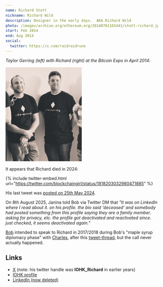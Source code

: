 ```yaml
---
name: Richard Stott
nickname: Richard Wild
description: Designer in the early days.  AKA Richard Wild
photo: /images/archive.org/ethereum.org/20140701165441/stott-richard.jpg
start: Feb 2014
end: Aug 2014
social:
  twitter: https://x.com/raidraidrune
---
```


*Taylor Gerring (left) with Richard (right) at the Bitcoin Expo in April 2014*:

<img src="/images/duncan.co/2025.09.17/duncan.co_cropped_richard_stott.png" style="width: 50%; height: auto;">

It appears that Richard died in 2024:

{% include twitter-embed.html url="https://twitter.com/blockchaingirl/status/1818203032980471885" %}

His last tweet was [posted on 25th May 2024](https://x.com/raidraidrune/status/1794755939540906305).

On 8th August 2025, Janina told Bob via Twitter DM that *"It was on LinkedIn where I read about it.  on his profile.  the bio said 'deceased' and somebody had posted something from this profile saying they are a family member.  asking for privacy, etc.  the profile got deactivated and reactivated since.  just checked, it seems deactivated again."*

[Bob](/people/bob-summerwill/) intended to speak to Richard in 2017/2018 during Bob's "maple syrup diplomacy phase" with [Charles](/people/charles-hoskinson/), after this [tweet-thread](https://twitter.com/raidraidrune/status/936638941947625474), but the call never actually happened.

## Links
- [X](https://x.com/raidraidrune) (note: his twitter handle was **IOHK_Richard** in earlier years)
- [IOHK profile](https://iohk.io/en/blog/authors/richard-wild/page-1/)
- [LinkedIn (now deleted)](https://www.linkedin.com/in/richard-wild-a0552026/)
